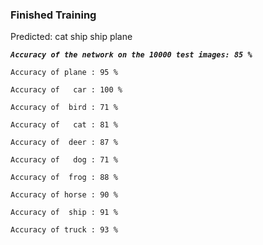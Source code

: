 <h3>Finished Training </h3>
Predicted:    cat  ship  ship plane <br>

***`Accuracy of the network on the 10000 test images: 85 %`***
    
    Accuracy of plane : 95 %
    
    Accuracy of   car : 100 %
    
    Accuracy of  bird : 71 %
    
    Accuracy of   cat : 81 %
    
    Accuracy of  deer : 87 %
    
    Accuracy of   dog : 71 %
    
    Accuracy of  frog : 88 %
    
    Accuracy of horse : 90 %
    
    Accuracy of  ship : 91 %
    
    Accuracy of truck : 93 %
